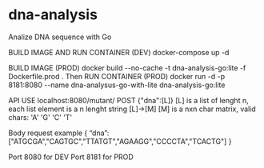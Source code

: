 # dna-analysis
Analize DNA sequence with Go

BUILD IMAGE AND RUN CONTAINER (DEV)
docker-compose up -d

BUILD IMAGE (PROD)
docker build --no-cache -t dna-analysis-go:lite -f Dockerfile.prod .
Then RUN CONTAINER (PROD)
docker run -d -p 8181:8080 --name dna-analysus-go-with-lite dna-analysis-go:lite

API USE
localhost:8080/mutant/ POST {"dna":[L]}
[L] is a list of lenght n, each list element is a n lenght string 
[L]->[M]
[M] is a nxn char matrix, valid chars: 'A' 'G' 'C' 'T'

Body request example
{
“dna”:["ATGCGA","CAGTGC","TTATGT","AGAAGG","CCCCTA","TCACTG"]
}

Port 8080 for DEV
Port 8181 for PROD
